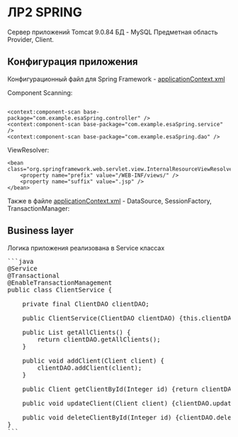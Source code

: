 # ЛР2 SPRING
Сервер приложений Tomcat 9.0.84
БД - MySQL
Предметная область Provider, Client.
## Конфигурация приложения 
Конфигурационный файл для Spring Framework - [applicationContext.xml](https://github.com/badasqi/ESA_Spring/blob/main/src/main/webapp/WEB-INF/applicationContext.xml)

Component Scanning:
```

<context:component-scan base-package="com.example.esaSpring.controller" />
<context:component-scan base-package="com.example.esaSpring.service" />
<context:component-scan base-package="com.example.esaSpring.dao" />
```
ViewResolver:
```
<bean class="org.springframework.web.servlet.view.InternalResourceViewResolver">
    <property name="prefix" value="/WEB-INF/views/" />
    <property name="suffix" value=".jsp" />
</bean>

```
Также в файле [applicationContext.xml](https://github.com/badasqi/ESA_Spring/blob/main/src/main/webapp/WEB-INF/applicationContext.xml) - DataSource, SessionFactory, TransactionManager:


## Business layer
Логика приложения реализована в Service классах
<pre>
```java
@Service
@Transactional
@EnableTransactionManagement
public class ClientService {

    private final ClientDAO clientDAO;

    public ClientService(ClientDAO clientDAO) {this.clientDAO = clientDAO;}

    public List<Client> getAllClients() {
        return clientDAO.getAllClients();
    }

    public void addClient(Client client) {
        clientDAO.addClient(client);
    }

    public Client getClientById(Integer id) {return clientDAO.getClientById(id);}

    public void updateClient(Client client) {clientDAO.updateClient(client);}

    public void deleteClientById(Integer id) {clientDAO.deleteClientById(id);}
}
```
<pre/>
